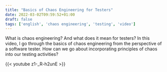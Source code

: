 ```yaml
---
title: "Basics of Chaos Engineering for Testers"
date: 2022-03-02T09:59:52+01:00
draft: false
tags: ['english', 'chaos engineering', 'testing', 'video']
---
```

What is chaos engineering? And what does it mean for testers? In this video, I go through the basics of chaos engineering from the perspective of a software tester. How can we go about incorporating principles of chaos into our testing activities?

{{< youtube z1-_R-h2unE >}}